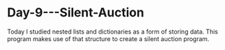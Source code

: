 # Day-9---Silent-Auction
Today I studied nested lists and dictionaries as a form of storing data. This program makes use of that structure to create a silent auction program.

